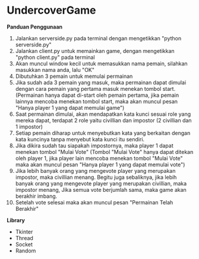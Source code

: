 
# UndercoverGame

**Panduan Penggunaan**
1. Jalankan serverside.py pada terminal dengan mengetikkan "python serverside.py"
2. Jalankan client.py untuk memainkan game, dengan mengetikkan "python client.py" pada terminal
3. Akan muncul window kecil untuk memasukkan nama pemain, silahkan masukkan nama anda, lalu "OK"
4. Dibutuhkan 3 pemain untuk memulai permainan
5. Jika sudah ada 3 pemain yang masuk, maka permainan dapat dimulai dengan cara pemain yang pertama masuk menekan tombol start.
(Permainan hanya dapat di-start oleh pemain pertama, jika pemain lainnya mencoba menekan tombol start, maka akan muncul pesan "Hanya player 1 yang dapat memulai game")
6. Saat permainan dimulai, akan mendapatkan kata kunci sesuai role yang mereka dapat, terdapat 2 role yaitu civillian dan impostor
(2 civillian dan 1 impostor)
7. Setiap pemain diharap untuk menyebutkan kata yang berkaitan dengan kata kuncinya tanpa menyebut kata kunci itu sendiri.
8. Jika dikira sudah tau siapakah impostornya, maka player 1 dapat menekan tombol "Mulai Vote"
(Tombol "Mulai Vote" hanya dapat ditekan oleh player 1, jika player lain mencoba menekan tombol "Mulai Vote" maka akan muncul pesan "Hanya player 1 yang dapat memulai vote")
9. Jika lebih banyak orang yang mengevote player yang merupakan impostor, maka civillian menang.
Begitu juga sebaliknya, jika lebih banyak orang yang mengevote player yang merupakan civillian, maka impostor menang, 
Jika semua vote berjumlah sama, maka game akan berakhir imbang.
10. Setelah vote selesai maka akan muncul pesan "Permainan Telah Berakhir"

**Library**

 - Tkinter 
 - Thread 
 - Socket 
 - Random